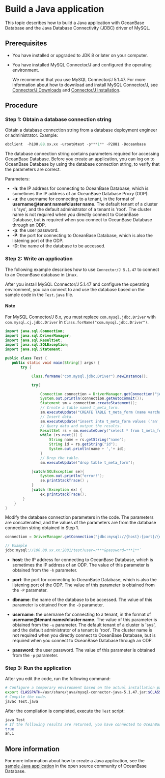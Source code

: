 # Build a Java application

This topic describes how to build a Java application with OceanBase Database and the Java Database Connectivity (JDBC) driver of MySQL.

## Prerequisites

* You have installed or upgraded to JDK 8 or later on your computer.

* You have installed MySQL Connector/J and configured the operating environment.

   We recommend that you use MySQL Connector/J 5.1.47. For more information about how to download and install MySQL Connector/J, see [Connector/J Downloads](https://downloads.mysql.com/archives/c-j/) and [Connector/J Installation](https://dev.mysql.com/doc/connector-j/8.0/en/connector-j-installing.html).

## Procedure

### Step 1: Obtain a database connection string

Obtain a database connection string from a database deployment engineer or administrator. Example:

```sql
obclient  -h100.88.xx.xx -uroot@test -p***1** -P2881 -Doceanbase
```

The database connection string contains parameters required for accessing OceanBase Database. Before you create an application, you can log on to OceanBase Database by using the database connection string, to verify that the parameters are correct.

Parameters:

* **-h**: the IP address for connecting to OceanBase Database, which is sometimes the IP address of an OceanBase Database Proxy (ODP).
* **-u**: the username for connecting to a tenant, in the format of **username@tenant name#cluster name**. The default tenant of a cluster is 'sys', and the default administrator of a tenant is 'root'. The cluster name is not required when you directly connect to OceanBase Database, but is required when you connect to OceanBase Database through an ODP.
* **-p**: the user password.
* **-P**: the port for connecting to OceanBase Database, which is also the listening port of the ODP.
* **-D**: the name of the database to be accessed.

### Step 2: Write an application

The following example describes how to use `Connector/J 5.1.47` to connect to an OceanBase database in Linux.

After you install MySQL Connector/J 5.1.47 and configure the operating environment, you can connect to and use the database based on the sample code in the `Test.java` file.

<main id="notice" type='notice'>
    <h4>Note</h4>
    <p>For MySQL Connector/J 8.x, you must replace <code>com.mysql.jdbc.Driver</code> with <code>com.mysql.cj.jdbc.Driver</code> in <code>Class.forName("com.mysql.jdbc.Driver")</code>. </p>
  </main>

```java
import java.sql.Connection;
import java.sql.DriverManager;
import java.sql.ResultSet;
import java.sql.SQLException;
import java.sql.Statement;

public class Test {
   public static void main(String[] args) {
       try {

            Class.forName("com.mysql.jdbc.Driver").newInstance();

            try{

                Connection connection = DriverManager.getConnection("jdbc:mysql://127.0.0.1:2881/test?user=r***&password=");
                System.out.println(connection.getAutoCommit());
                Statement sm = connection.createStatement();
                // Create a table named t_meta_form.
                sm.executeUpdate("CREATE TABLE t_meta_form (name varchar(36) , id int)");
                // Insert data.
                sm.executeUpdate("insert into t_meta_form values ('an','1')");
                // Query data and output the results.
                ResultSet rs = sm.executeQuery("select * from t_meta_form");
                while (rs.next()) {
                    String name = rs.getString("name");
                    String id = rs.getString("id");
                    System.out.println(name + ','+ id);
                }
                // Drop the table.
                sm.executeUpdate("drop table t_meta_form");                

            }catch(SQLException se){
                System.out.println("error!");
                se.printStackTrace() ;
            }
            }catch (Exception ex) {
                ex.printStackTrace();
        }
    }
}
```

Modify the database connection parameters in the code. The parameters are concatenated, and the values of the parameters are from the database connection string obtained in Step 1.

```java
connection = DriverManager.getConnection("jdbc:mysql://{host}:{port}/{dbname}?user={username}&password={password}")

// Example
jdbc:mysql://100.88.xx.xx:2881/test?user=r***&password=***1**`
```

* **host**: the IP address for connecting to OceanBase Database, which is sometimes the IP address of an ODP. The value of this parameter is obtained from the `-h` parameter.

* **port**: the port for connecting to OceanBase Database, which is also the listening port of the ODP. The value of this parameter is obtained from the `-P` parameter.

* **dbname**: the name of the database to be accessed. The value of this parameter is obtained from the `-D` parameter.

* **username**: the username for connecting to a tenant, in the format of **username@tenant name#cluster name**. The value of this parameter is obtained from the `-u` parameter. The default tenant of a cluster is 'sys', and the default administrator of a tenant is 'root'. The cluster name is not required when you directly connect to OceanBase Database, but is required when you connect to OceanBase Database through an ODP.

* **password**: the user password. The value of this parameter is obtained from the `-p` parameter.

### Step 3: Run the application

After you edit the code, run the following command:

```bash
# Configure a temporary environment based on the actual installation path of mysql-connector-java-5.1.47.jar.
export CLASSPATH=/usr/share/java/mysql-connector-java-5.1.47.jar:$CLASSPATH
# Compile the code.
javac Test.java
```

After the compilation is completed, execute the `Test` script:

```bash
java Test
# If the following results are returned, you have connected to OceanBase Database, and the sample script is correctly executed.
true
an,1
```

## More information

For more information about how to create a Java application, see the [sample Java application](https://github.com/oceanbase/ob-example/tree/master/java-mysql-connector-java) in the open source community of OceanBase Database.
